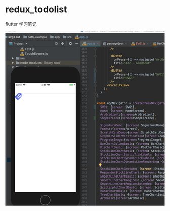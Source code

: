 # redux_todolist

flutter 学习笔记

![Image](https://raw.githubusercontent.com/colinxiaoyu/redux-flutter-todolist/master/svg.png)